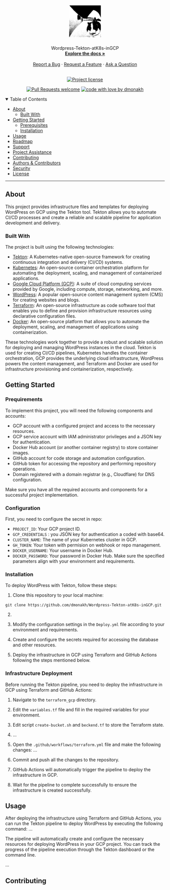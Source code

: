 <h1 align="center">
  <a href="https://github.com/dmonakh/Wordpress-Tekton-atK8s-inGCP">
    <img src="docs/images/logo.svg" alt="Logo" width="100" height="100">
  </a>
</h1>

<div align="center">
  Wordpress-Tekton-atK8s-inGCP
  <br />
  <a href="#about"><strong>Explore the docs »</strong></a>
  <br />
  <br />
  <a href="https://github.com/dmonakh/Wordpress-Tekton-atK8s-inGCP/issues/new?assignees=&labels=bug&template=01_BUG_REPORT.md&title=bug%3A+">Report a Bug</a>
  ·
  <a href="https://github.com/dmonakh/Wordpress-Tekton-atK8s-inGCP/issues/new?assignees=&labels=enhancement&template=02_FEATURE_REQUEST.md&title=feat%3A+">Request a Feature</a>
  ·
  <a href="https://github.com/dmonakh/Wordpress-Tekton-atK8s-inGCP/issues/new?assignees=&labels=question&template=04_SUPPORT_QUESTION.md&title=support%3A+">Ask a Question</a>
</div>

<div align="center">
<br />

[![Project license](https://img.shields.io/github/license/dmonakh/Wordpress-Tekton-atK8s-inGCP.svg?style=flat-square)](LICENSE)

[![Pull Requests welcome](https://img.shields.io/badge/PRs-welcome-ff69b4.svg?style=flat-square)](https://github.com/dmonakh/Wordpress-Tekton-atK8s-inGCP/issues?q=is%3Aissue+is%3Aopen+label%3A%22help+wanted%22)
[![code with love by dmonakh](https://img.shields.io/badge/%3C%2F%3E%20with%20%E2%99%A5%20by-dmonakh-ff1414.svg?style=flat-square)](https://github.com/dmonakh)

</div>

<details open="open">
<summary>Table of Contents</summary>

- [About](#about)
  - [Built With](#built-with)
- [Getting Started](#getting-started)
  - [Prerequisites](#prerequisites)
  - [Installation](#installation)
- [Usage](#usage)
- [Roadmap](#roadmap)
- [Support](#support)
- [Project Assistance](#project-assistance)
- [Contributing](#contributing)
- [Authors & Contributors](#authors--contributors)
- [Security](#security)
- [License](#license)

</details>

---
## About

This project provides infrastructure files and templates for deploying WordPress on GCP using the Tekton tool. Tekton allows you to automate CI/CD processes and create a reliable and scalable pipeline for application development and delivery.

### Built With

The project is built using the following technologies:

- [Tekton](https://tekton.dev/): A Kubernetes-native open-source framework for creating continuous integration and delivery (CI/CD) systems.
- [Kubernetes](https://kubernetes.io/): An open-source container orchestration platform for automating the deployment, scaling, and management of containerized applications.
- [Google Cloud Platform (GCP)](https://cloud.google.com/): A suite of cloud computing services provided by Google, including compute, storage, networking, and more.
- [WordPress](https://wordpress.org/): A popular open-source content management system (CMS) for creating websites and blogs.
- [Terraform](https://www.terraform.io/): An open-source infrastructure as code software tool that enables you to define and provision infrastructure resources using declarative configuration files.
- [Docker](https://www.docker.com/): An open-source platform that allows you to automate the deployment, scaling, and management of applications using containerization.

These technologies work together to provide a robust and scalable solution for deploying and managing WordPress instances in the cloud. Tekton is used for creating CI/CD pipelines, Kubernetes handles the container orchestration, GCP provides the underlying cloud infrastructure, WordPress powers the content management, and Terraform and Docker are used for infrastructure provisioning and containerization, respectively.

## Getting Started
### Prequirements

To implement this project, you will need the following components and accounts:

- GCP account with a configured project and access to the necessary resources.
- GCP service account with IAM administrator privileges and a JSON key for authentication.
- Docker Hub account (or another container registry) to store container images.
- GitHub account for code storage and automation configuration.
- GitHub token for accessing the repository and performing repository operations.
- Domain registered with a domain registrar (e.g., Cloudflare) for DNS configuration.

Make sure you have all the required accounts and components for a successful project implementation.


### Configuration

First, you need to configure the secret in repo:

- `PROJECT_ID`: Your GCP project ID.
- `GCP_CREDENTIALS` : you JSON key for authentication a coded with base64.
- `CLUSTER_NAME`: The name of your Kubernetes cluster in GCP.
- `GH_TOKEN`: Your token with permision on webhook or repo management. 
- `DOCKER_USERNAME`: Your username in Docker Hub.
- `DOCKER_PASSWORD`: Your password in Docker Hub.
Make sure the specified parameters align with your environment and requirements.
### Installation

To deploy WordPress with Tekton, follow these steps:

1. Clone this repository to your local machine:

```shell
git clone https://github.com/dmonakh/Wordpress-Tekton-atK8s-inGCP.git
```

2. 

3. Modify the configuration settings in the `Deploy.yml` file according to your environment and requirements.

4. Create and configure the secrets required for accessing the database and other resources.

5. Deploy the infrastructure in GCP using Terraform and GitHub Actions following the steps mentioned below.

### Infrastructure Deployment

Before running the Tekton pipeline, you need to deploy the infrastructure in GCP using Terraform and GitHub Actions:

1. Navigate to the `terraform_gcp` directory.

2. Edit the `variables.tf` file and fill in the required variables for your environment.

3. Edit script `create-bucket.sh` and `beckend.tf` to store the Terraform state.

4. ...

5. Open the `.github/workflows/terraform.yml` file and make the following changes:
...

6. Commit and push all the changes to the repository.

7. GitHub Actions will automatically trigger the pipeline to deploy the infrastructure in GCP.

8. Wait for the pipeline to complete successfully to ensure the infrastructure is created successfully.

## Usage

After deploying the infrastructure using Terraform and GitHub Actions, you can run the Tekton pipeline to deploy WordPress by executing the following command:
...

The pipeline will automatically create and configure the necessary resources for deploying WordPress in your GCP project. You can track the progress of the pipeline execution through the Tekton dashboard or the command line.  

...

## Contributing


